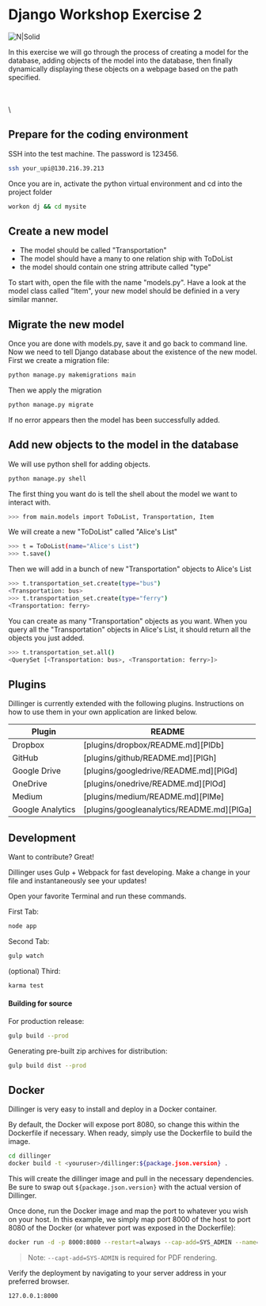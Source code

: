 # Django Workshop Exercise 2
![N|Solid](https://cldup.com/dTxpPi9lDf.thumb.png)


In this exercise we will go through the process of creating a model for the database, adding objects of the model into the database, then finally dynamically displaying these objects on a webpage based on the path specified.  


\
\
\ 
 
## Prepare for the coding environment  

SSH into the test machine. The password is 123456.
```sh
ssh your_upi@130.216.39.213
```
Once you are in, activate the python virtual environment and cd into the project folder
```sh
workon dj && cd mysite
```

## Create a new model
- The model should be called "Transportation"
- The model should have a many to one relation ship with ToDoList
- the model should contain one string attribute called "type"

To start with, open the file with the name "models.py". Have a look at the model class called "Item",  your new model should be definied in a very similar manner.

## Migrate the new model
Once you are done with models.py, save it and go back to command line. Now we need to tell Django database about the existence of the new model. First we create a migration file:

```sh
python manage.py makemigrations main
```

Then we apply the migration

```sh
python manage.py migrate
```
If no error appears then the model has been successfully added.



## Add new objects to the model in the database
We will use python shell for adding objects. 
```sh
python manage.py shell
```
The first thing you want do is tell the shell about the model we want to interact with.
```sh
>>> from main.models import ToDoList, Transportation, Item
```

We will create a new "ToDoList" called "Alice's List"
```sh
>>> t = ToDoList(name="Alice's List")
>>> t.save()
```

Then we will add in a bunch of new "Transportation" objects to Alice's List
```sh
>>> t.transportation_set.create(type="bus")
<Transportation: bus>
>>> t.transportation_set.create(type="ferry")
<Transportation: ferry>
```

You can create as many "Transportation" objects as you want. When you query all the "Transportation" objects in Alice's List, it should return all the objects you just added.

```sh
>>> t.transportation_set.all()
<QuerySet [<Transportation: bus>, <Transportation: ferry>]>
```


## Plugins

Dillinger is currently extended with the following plugins.
Instructions on how to use them in your own application are linked below.

| Plugin | README |
| ------ | ------ |
| Dropbox | [plugins/dropbox/README.md][PlDb] |
| GitHub | [plugins/github/README.md][PlGh] |
| Google Drive | [plugins/googledrive/README.md][PlGd] |
| OneDrive | [plugins/onedrive/README.md][PlOd] |
| Medium | [plugins/medium/README.md][PlMe] |
| Google Analytics | [plugins/googleanalytics/README.md][PlGa] |

## Development

Want to contribute? Great!

Dillinger uses Gulp + Webpack for fast developing.
Make a change in your file and instantaneously see your updates!

Open your favorite Terminal and run these commands.

First Tab:

```sh
node app
```

Second Tab:

```sh
gulp watch
```

(optional) Third:

```sh
karma test
```

#### Building for source

For production release:

```sh
gulp build --prod
```

Generating pre-built zip archives for distribution:

```sh
gulp build dist --prod
```

## Docker

Dillinger is very easy to install and deploy in a Docker container.

By default, the Docker will expose port 8080, so change this within the
Dockerfile if necessary. When ready, simply use the Dockerfile to
build the image.

```sh
cd dillinger
docker build -t <youruser>/dillinger:${package.json.version} .
```

This will create the dillinger image and pull in the necessary dependencies.
Be sure to swap out `${package.json.version}` with the actual
version of Dillinger.

Once done, run the Docker image and map the port to whatever you wish on
your host. In this example, we simply map port 8000 of the host to
port 8080 of the Docker (or whatever port was exposed in the Dockerfile):

```sh
docker run -d -p 8000:8080 --restart=always --cap-add=SYS_ADMIN --name=dillinger <youruser>/dillinger:${package.json.version}
```

> Note: `--capt-add=SYS-ADMIN` is required for PDF rendering.

Verify the deployment by navigating to your server address in
your preferred browser.

```sh
127.0.0.1:8000
```




